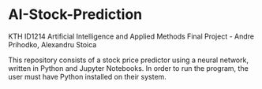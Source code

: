 # AI-Stock-Prediction
KTH ID1214 Artificial Intelligence and Applied Methods Final Project - Andre Prihodko, Alexandru Stoica

This repository consists of a stock price predictor using a neural network, written in Python and Jupyter Notebooks. In order to run the program, the user must have Python installed on their system. 
